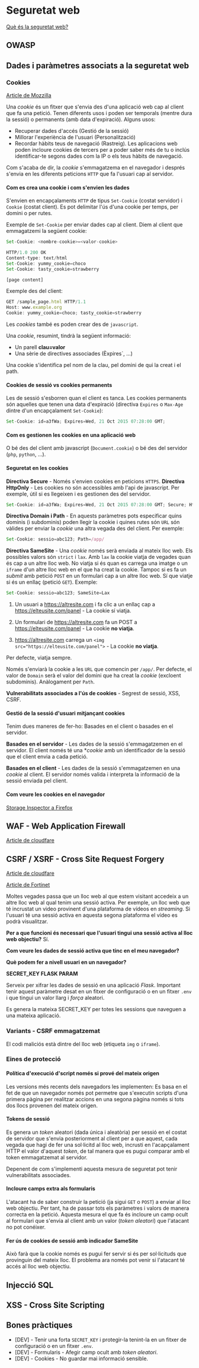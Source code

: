 # Seguretat web

[Què és la seguretat web?](https://www.fortinet.com/lat/resources/cyberglossary/what-is-web-security)

## OWASP

## Dades i paràmetres associats a la seguretat web

### Cookies

[Article de Mozzilla](https://developer.mozilla.org/es/docs/Web/HTTP/Guides/Cookies)

Una *cookie* és un fitxer que s'envia des d'una aplicació web cap al client que fa una petició. Tenen diferents usos i poden ser temporals (mentre dura la sessió) o permanents (amb data d'expiració). Alguns usos:

* Recuperar dades d'accés (Gestió de la sessió)
* Millorar l'experiència de l'usuari (Personalització)
* Recordar hàbits teus de navegació (Rastreig). Les aplicacions web poden incloure cookies de tercers per a poder saber més de tu o inclús identificar-te segons dades com la IP o els teus hàbits de navegació.

Com s'acaba de dir, la *cookie* s'emmagatzema en el navegador i després s'envia en les diferents peticions `HTTP` que fa l'usuari cap al servidor. 

#### Com es crea una cookie i com s'envien les dades

S'envien en encapçalaments `HTTP` de tipus `Set-Cookie` (costat servidor) i `Cookie` (costat client). Es pot delimitar l'ús d'una cookie per temps, per domini o per rutes.

Exemple de `Set-Cookie` per enviar dades cap al client. Diem al client que emmagatzemi la següent cookie:

```javascript
Set-Cookie: <nombre-cookie>=<valor-cookie>
```

```javascript
HTTP/1.0 200 OK
Content-type: text/html
Set-Cookie: yummy_cookie=choco
Set-Cookie: tasty_cookie=strawberry

[page content]
```

Exemple des del client:

```javascript
GET /sample_page.html HTTP/1.1
Host: www.example.org
Cookie: yummy_cookie=choco; tasty_cookie=strawberry
```

Les *cookies* també es poden crear des de `javascript`.

Una *cookie*, resumint, tindrà la següent informació: 

* Un parell **clau=valor**
* Una sèrie de directives associades (Èxpires`, ...)

Una cookie s'identifica pel nom de la clau, pel domini de qui la creat i el path.

#### Cookies de sessió vs cookies permanents

Les de sessió s'esborren quan el client es tanca. Les cookies permanents són aquelles que tenen una data d'expiració (directiva `Expires` o `Max-Age` dintre d'un encapçalament `Set-Cookie`):

```javascript
Set-Cookie: id=a3fWa; Expires=Wed, 21 Oct 2015 07:28:00 GMT;
```

#### Com es gestionen les cookies en una aplicació web

O bé des del client amb javascript (`Document.cookie`) o bé des del servidor (`php`, `python`, ...).

#### Seguretat en les cookies

**Directiva Secure** - Només s'envien cookies en peticions `HTTPS`.
**Directiva HttpOnly** - Les cookies no són accessibles amb l'api de javascript. Per exemple, útil si es llegeixen i es gestionen des del servidor.

```javascript
Set-Cookie: id=a3fWa; Expires=Wed, 21 Oct 2015 07:28:00 GMT; Secure; HttpOnly
```

**Directiva Domain i Path** - En aquests paràmetres pots especificar quins dominis (i subdominis) poden llegir la cookie i quines rutes són `URL` són vàlides per enviar la *cookie* una altra vegada des del client. Per exemple:

```javascript
Set-Cookie: sessio=abc123; Path=/app/
```

**Directiva SameSite** - Una *cookie* només serà enviada al mateix lloc web. Els possibles valors són `strict` i `lax`. Amb `lax` la cookie viatja de vegades quan és cap a un altre lloc web. No viatja si és quan es carrega una imatge o un `iframe` d'un altre lloc web en el que ha creat la cookie. Tampoc si es fa un *submit* amb petició `POST` en un formulari cap a un altre lloc web. Sí que viatje si és un enllaç (petició `GET`). Exemple:

```javascript
Set-Cookie: sessio=abc123; SameSite=Lax
```

1. Un usuari a https://altresite.com i fa clic a un enllaç cap a https://elteusite.com/panel - La cookie sí viatja.

2. Un formulari de https://altresite.com fa un POST a https://elteusite.com/panel - La cookie **no viatja**.

3. https://altresite.com carrega un `<img src="https://elteusite.com/panel">` - La cookie **no viatja**.

Per defecte, viatja sempre. 

Només s'enviarà la cookie a les `URL` que comencin per `/app/`. Per defecte, el valor de `Domain` serà el valor del domini que ha creat la *cookie* (excloent subdominis). Anàlogament per `Path`.

**Vulnerabilitats associades a l'ús de cookies** - Segrest de sessió, XSS, CSRF.

#### Gestió de la sessió d'usuari mitjançant cookies

Tenim dues maneres de fer-ho: Basades en el client o basades en el servidor.

**Basades en el servidor** - Les dades de la sessió s'emmagatzemen en el servidor. El client només té una **cookie* amb un identificador de la sessió que el client envia a cada petició.

**Basades en el client** - Les dades de la sessió s'emmagatzemen en una *cookie* al client. El servidor només valida i interpreta la informació de la sessió enviada pel client.

#### Com veure les cookies en el navegador

[Storage Inspector a Firefox](https://firefox-source-docs.mozilla.org/devtools-user/storage_inspector/index.html)

## WAF - Web Application Firewall

[Article de cloudfare](https://www.cloudflare.com/application-services/products/waf/)

## CSRF / XSRF - Cross Site Request Forgery

[Article de cloudfare](https://www.cloudflare.com/es-es/learning/security/threats/cross-site-request-forgery/)

[Article de Fortinet](https://www.fortinet.com/lat/resources/cyberglossary/csrf)

Moltes vegades passa que un lloc web al que estem visitant accedeix a un altre lloc web al qual tenim una sessió activa. Per exemple, un lloc web que té incrustat un video provinent d'una plataforma de vídeos en *streaming*. Si l'usuari té una sessió activa en aquesta segona plataforma el vídeo es podrà visualitzar.

**Per a que funcioni és necessari que l'usuari tingui una sessió activa al lloc web objectiu?**
Sí.

**Com veure les dades de sessió activa que tinc en el meu navegador?**

**Què podem fer a nivell usuari en un navegador?**

**SECRET_KEY FLASK PARAM**

Serveix per xifrar les dades de sessió en una aplicació *Flask*. Important tenir aquest paràmetre desat en un fitxer de configuració o en un fitxer `.env` i que tingui un valor llarg i *força* aleatori.

Es genera la mateixa SECRET_KEY per totes les sessions que naveguen a una mateixa aplicació.

### Variants - CSRF emmagatzemat

El codi maliciós està dintre del lloc web (etiqueta `img` o `iframe`).

### Eines de protecció

#### Política d'execució d'script només si prové del mateix origen

Les versions més recents dels navegadors les implementen: Es basa en el fet de que un navegador només pot permetre que s'executin scripts d'una primera pàgina per realitzar accions en una segona pàgina només si tots dos llocs provenen del mateix origen.

#### Tokens de sessió

Es genera un *token* aleatori (dada única i aleatòria) per sessió en el costat de servidor que s'envia posteriorment al client per a que aquest, cada vegada que hagi de fer una sol·licitd al lloc web, incrusti en l'acapçalament HTTP el valor d'aquest *token*, de tal manera que es pugui comparar amb el token emmagatzemat al servidor.

Depenent de com s'implementi aquesta mesura de seguretat pot tenir vulnerabilitats associades.

#### Incloure camps extra als formularis

L'atacant ha de saber construir la petició (ja sigui `GET` o `POST`) a enviar al lloc web objectiu. Per tant, ha de passar tots els paràmetres i valors de manera correcta en la petició. Aquesta mesura el que fa és incloure un camp ocult al formulari que s'envia al client amb un valor (*token aleatori*) que l'atacant no pot conéixer.

#### Fer ús de cookies de sessió amb indicador SameSite

Això farà que la cookie només es pugui fer servir si és per sol·licituds que provinguin del mateix lloc. El problema ara només pot venir si l'atacant té accés al lloc web objectiu.

## Injecció SQL

## XSS - Cross Site Scripting

## Bones pràctiques

* [DEV] - Tenir una forta `SECRET_KEY` i protegir-la tenint-la en un fitxer de configuració o en un fitxer `.env`.
* [DEV] - Formularis - Afegir camp ocult amb *token aleatori*.
* [DEV] - Cookies - No guardar mai informació sensible.
